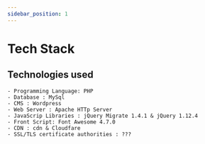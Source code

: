 ```yaml
---
sidebar_position: 1
---
```


# Tech Stack

## Technologies used

```tips title="List"
- Programming Language: PHP
- Database : MySql
- CMS : Wordpress
- Web Server : Apache HTTp Server
- JavaScrip Libraries : jQuery Migrate 1.4.1 & jQuery 1.12.4
- Front Script: Font Awesome 4.7.0
- CDN : cdn & Cloudfare
- SSL/TLS certificate authorities : ???
```
